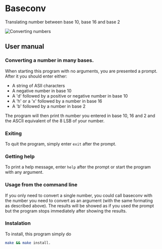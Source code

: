 # Baseconv

Translating number between base 10, base 16 and base 2

![Converting numbers](https://i.imgur.com/PExb4MJ.png)

## User manual

### Converting a number in many bases.

When starting this program with no arguments, you are presented a prompt. After it you should enter either:

* A string of ASII characters
* A negative number in base 10
* A 'd' followed by a positive or negative number in base 10
* A 'h' or a 'x' followed by a number in base 16
* A 'b' followed by a number in base 2

The program will then print th number you entered in base 10, 16 and 2 and the ASCII equivalent of the 8 LSB of your number.

### Exiting

To quit the program, simply enter `exit` after the prompt.

### Getting help

To print a help message, enter `help` after the prompt or start the program with any argument.

### Usage from the command line

If you only need to convert a single number, you could call baseconv with the number you need to convert as an argument (with the same formating as described above). The results will be showed as if you used the prompt but the program stops immediately after showing the results.

### Instalation

To install, this program simply do

```bash
make && make install.
```

